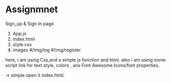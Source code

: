 # Assignmnet
Sign_up &amp; Sign In page

1. App.js
2. index.html
3. style.css
4. images 
    #/img/log
    #/img/register
    
here, i am using Css,and a simple js function and html.
also i am using some script link for text style, colors , ans Font Awesome Icons/font properties.

->  simple open it index.html.
